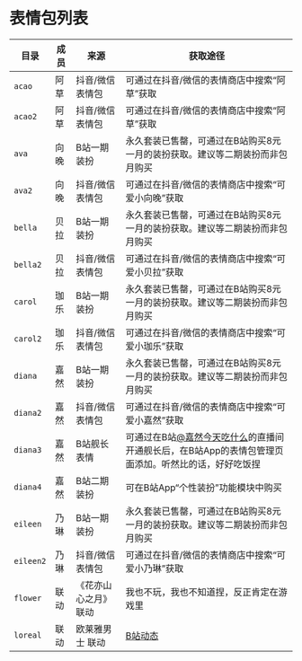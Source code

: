 # 表情包列表

|    目录    | 成员 | 来源 | 获取途径 |
| --------- | ---- | --- | ------ |
| `acao`    | 阿草 | 抖音/微信表情包 | 可通过在抖音/微信的表情商店中搜索“阿草”获取 |
| `acao2`   | 阿草 | 抖音/微信表情包 | 可通过在抖音/微信的表情商店中搜索“阿草”获取 |
| `ava`     | 向晚 | B站一期装扮    | 永久套装已售罄，可通过在B站购买8元一月的装扮获取。建议等二期装扮而非包月购买 |
| `ava2`    | 向晚 | 抖音/微信表情包 | 可通过在抖音/微信的表情商店中搜索“可爱小向晚”获取 |
| `bella`   | 贝拉 | B站一期装扮    | 永久套装已售罄，可通过在B站购买8元一月的装扮获取。建议等二期装扮而非包月购买 |
| `bella2`  | 贝拉 | 抖音/微信表情包 | 可通过在抖音/微信的表情商店中搜索“可爱小贝拉”获取 |
| `carol`   | 珈乐 | B站一期装扮    | 永久套装已售罄，可通过在B站购买8元一月的装扮获取。建议等二期装扮而非包月购买 |
| `carol2`  | 珈乐 | 抖音/微信表情包 | 可通过在抖音/微信的表情商店中搜索“可爱小珈乐”获取 |
| `diana`   | 嘉然 | B站一期装扮    | 永久套装已售罄，可通过在B站购买8元一月的装扮获取。建议等二期装扮而非包月购买 |
| `diana2`  | 嘉然 | 抖音/微信表情包 | 可通过在抖音/微信的表情商店中搜索“可爱小嘉然”获取 |
| `diana3`  | 嘉然 | B站舰长表情    | 可通过在B站[@嘉然今天吃什么](https://space.bilibili.com/672328094)的直播间开通舰长后，在B站App的表情包管理页面添加。听然比的话，好好吃饭捏 |
| `diana4`  | 嘉然 | B站二期装扮    | 可在B站App“个性装扮”功能模块中购买 |
| `eileen`  | 乃琳 | B站一期装扮    | 永久套装已售罄，可通过在B站购买8元一月的装扮获取。建议等二期装扮而非包月购买 |
| `eileen2` | 乃琳 | 抖音/微信表情包 | 可通过在抖音/微信的表情商店中搜索“可爱小乃琳”获取 |
| `flower`  | 联动 | 《花亦山心之月》联动 | 我也不玩，我也不知道捏，反正肯定在游戏里 |
| `loreal`  | 联动 | 欧莱雅男士 联动 | [B站动态](https://t.bilibili.com/633241414042386452) |
